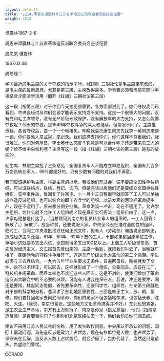 ```yaml
---
layout: default
title: "2214.周恩来谭震林与江苏省革命造反派联合委员会座谈纪要"
weight: 2214
---
```


谭震林1967-2-8

周恩来谭震林与江苏省革命造反派联合委员会座谈纪要

周恩来 谭震林

1967.02.08

周总理：

学习最近的毛主席的关于夺权的指示才行。《红旗》三期社论是毛主席亲笔改的，是毛主席的最新思想，尤其是第三段，主席改得最多。学毛著必须和当前实际斗争相结合才能活学活用（翻开《红旗》三期社论第三段）

这一段（指第三段）对于你们今天接见很重要，各方面都说到了，你们夺权我们已看到，中央要经过与你们会谈才能表示支持或不支持。这是一个很重大的问题，没有党和毛主席领导，没有无产阶级专政保护，没有解放军的大力支持，又怎么能够夺权呢？今天的夺权，是1949年夺权斗争的深入和继续。但情况不同了。主席批示我，各省夺权后，要一个一个地接见。昨晚我委托康生同志先找李一英同志来谈一谈，你们要派人来监视，来记录。我们这样支持你们，你们这样不尊重我们，我很难过。你们对包厚昌、李士英什么态度？究竟是可以合作呢？还是带来见工人的呢？给不给中央权利呢？主席写这一段（指《红旗》三期社论的第三段）是有的放矢的。

毛主席、林副主席批了三条意见：全国复员军人不能成立单独组织，全国有九百多万复员转业军人，99%都是好的，只有少数有问题的对我们不满意。

我们应该拥护毛主席、林副主席的批示。我找他们开过会，说不要搞全国性单独组织，可以设联络点，联络，登记、询问，但是座谈以后他们还是要成立全国单独性组织。安亭事件后，我回复了许家屯，十一月十三日我很早就回答了工人可以单独成立造反派组织，也可以综合的即工农兵学的组织。以前发表的两论抓革命捉生产，现在不适用了。原来想分期分批搞，革命洪流一冲击，现在不适用了。允许学生组织，为什么就不允许工人组织呢？现在真正实行宪法上组织自由了。这一点，许家屯他总是传达了。（当总理问到南京的复员转业军人的组织时，一工人回答：解散了。）解散了，应当称赞，还要说服人家。中央至今没批准过全国性的组织，临时工、合同工中央没批准过任何正式文件，但有人（劳动部）编造说全部转正，造成经济主义泛滥。61年、60年、62年下放的工人，干部如果都回原单位工作，单哈尔滨就要多支出六亿，全国就得多支出100亿以上。上海工人阶级觉悟高，首先反对经济主义，文汇报首先登出来的，主席一看到，就把我们叫去了，当晚就广播了，蓬蓬勃勃的夺权斗争展开了。这是无产阶级文化大革命的第二个高潮。学生必须与工农兵结合。一九六五年毕业生要求无条件，普遍回母校，陶铸就发了文件，说可以不转正，可以回去，这样就形成了一个组织，全要回去。应该在工厂，科技机关闹革命。而且本校也不欢迎这些人回去。这是不对的，使我们增加了革命造反派大联合中的不必要的麻烦。可能有人说我是保守派，我说，冲还是要冲，闯还是要闯，林彪同志提倡，首先要革命性，还要科学性、组织性、社论第三段就是对干部的科学的分析。总理讲了东北地区重要性，三面是修正主义，苏、朝、蒙修。你们要打回老家去彻底闹革命，你们的老家不但包括哈尔滨，也包括长春、沈阳、大连。（我说，南京很紧张，这些地方文化革命搞得并不好。）东北也很紧张，是工农业生产基地，南方有上海就行了，南京是你家（指尤念祖），他们（指南京造反派）是否要留你们？你到你们北京联络站去一下，他们会动员你们回去的。

建议不采用江苏人民公社的名称，用了发生政权问题。中央承认不承认的问题，国际上震动问题，首先造反派是政治上占优势，现在有些单位是人数上也占优势了。保守派在瓦解。造反派人数上占优势后，就会骄傲了，包办代替了，当然这只是苗头。希望你们警惕。

CCRADB

